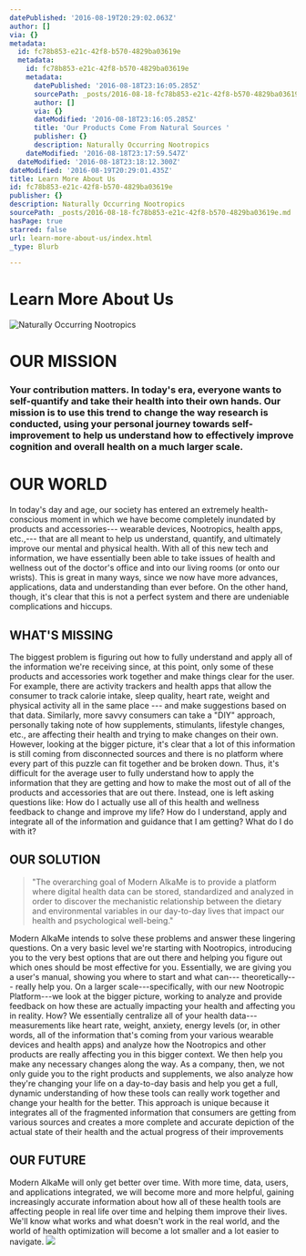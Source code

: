 ```yaml
---
datePublished: '2016-08-19T20:29:02.063Z'
author: []
via: {}
metadata:
  id: fc78b853-e21c-42f8-b570-4829ba03619e
  metadata:
    id: fc78b853-e21c-42f8-b570-4829ba03619e
    metadata:
      datePublished: '2016-08-18T23:16:05.285Z'
      sourcePath: _posts/2016-08-18-fc78b853-e21c-42f8-b570-4829ba03619e.md
      author: []
      via: {}
      dateModified: '2016-08-18T23:16:05.285Z'
      title: 'Our Products Come From Natural Sources '
      publisher: {}
      description: Naturally Occurring Nootropics
    dateModified: '2016-08-18T23:17:59.547Z'
  dateModified: '2016-08-18T23:18:12.300Z'
dateModified: '2016-08-19T20:29:01.435Z'
title: Learn More About Us
id: fc78b853-e21c-42f8-b570-4829ba03619e
publisher: {}
description: Naturally Occurring Nootropics
sourcePath: _posts/2016-08-18-fc78b853-e21c-42f8-b570-4829ba03619e.md
hasPage: true
starred: false
url: learn-more-about-us/index.html
_type: Blurb

---
```

# Learn More About Us
![Naturally Occurring Nootropics](https://the-grid-user-content.s3-us-west-2.amazonaws.com/6096fe03-e8b2-440b-a87a-51426efc5cc5.jpg)

# OUR MISSION

### Your contribution matters. In today's era, everyone wants to self-quantify and take their health into their own hands. Our mission is to use this trend to change the way research is conducted, using your personal journey towards self-improvement to help us understand how to effectively improve cognition and overall health on a much larger scale.

# OUR WORLD

In today's day and age, our society has entered an extremely health-conscious moment in which we have become completely inundated by products and accessories--- wearable devices, Nootropics, health apps, etc.,--- that are all meant to help us understand, quantify, and ultimately improve our mental and physical health. With all of this new tech and information, we have essentially been able to take issues of health and wellness out of the doctor's office and into our living rooms (or onto our wrists). This is great in many ways, since we now have more advances, applications, data and understanding than ever before. On the other hand, though, it's clear that this is not a perfect system and there are undeniable complications and hiccups.

## WHAT'S MISSING

The biggest problem is figuring out how to fully understand and apply all of the information we're receiving since, at this point, only some of these products and accessories work together and make things clear for the user. For example, there are activity trackers and health apps that allow the consumer to track calorie intake, sleep quality, heart rate, weight and physical activity all in the same place --- and make suggestions based on that data. Similarly, more savvy consumers can take a "DIY" approach, personally taking note of how supplements, stimulants, lifestyle changes, etc., are affecting their health and trying to make changes on their own. However, looking at the bigger picture, it's clear that a lot of this information is still coming from disconnected sources and there is no platform where every part of this puzzle can fit together and be broken down. Thus, it's difficult for the average user to fully understand how to apply the information that they are getting and how to make the most out of all of the products and accessories that are out there. Instead, one is left asking questions like: How do I actually use all of this health and wellness feedback to change and improve my life? How do I understand, apply and integrate all of the information and guidance that I am getting? What do I do with it? 

## OUR SOLUTION

> "The overarching goal of Modern AlkaMe is to provide a platform where digital health data can be stored, standardized and analyzed in order to discover the mechanistic relationship between the dietary and environmental variables in our day-to-day lives that impact our health and psychological well-being."

Modern AlkaMe intends to solve these problems and answer these lingering questions. On a very basic level we're starting with Nootropics, introducing you to the very best options that are out there and helping you figure out which ones should be most effective for you. Essentially, we are giving you a user's manual, showing you where to start and what can--- theoretically--- really help you. On a larger scale---specifically, with our new Nootropic Platform---we look at the bigger picture, working to analyze and provide feedback on how these are actually impacting your health and affecting you in reality. How? We essentially centralize all of your health data--- measurements like heart rate, weight, anxiety, energy levels (or, in other words, all of the information that's coming from your various wearable devices and health apps) and analyze how the Nootropics and other products are really affecting you in this bigger context. We then help you make any necessary changes along the way. As a company, then, we not only guide you to the right products and supplements, we also analyze how they're changing your life on a day-to-day basis and help you get a full, dynamic understanding of how these tools can really work together and change your health for the better. This approach is unique because it integrates all of the fragmented information that consumers are getting from various sources and creates a more complete and accurate depiction of the actual state of their health and the actual progress of their improvements

## OUR FUTURE

Modern AlkaMe will only get better over time. With more time, data, users, and applications integrated, we will become more and more helpful, gaining increasingly accurate information about how all of these health tools are affecting people in real life over time and helping them improve their lives. We'll know what works and what doesn't work in the real world, and the world of health optimization will become a lot smaller and a lot easier to navigate.
![](https://the-grid-user-content.s3-us-west-2.amazonaws.com/7f4a2ee6-bbb7-4199-bbc5-718782e17dd7.jpg)